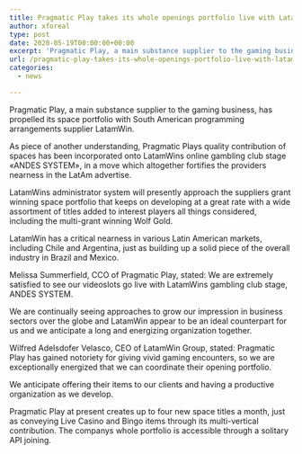 ```yaml
---
title: Pragmatic Play takes its whole openings portfolio live with LatamWin
author: xforeal 
type: post
date: 2020-05-19T00:00:00+00:00
excerpt: 'Pragmatic Play, a main substance supplier to the gaming business, has propelled its opening portfolio with South American programming arrangements supplier LatamWin '
url: /pragmatic-play-takes-its-whole-openings-portfolio-live-with-latamwin/
categories:
  - news

---
```

Pragmatic Play, a main substance supplier to the gaming business, has propelled its space portfolio with South American programming arrangements supplier LatamWin. 

As piece of another understanding, Pragmatic Plays quality contribution of spaces has been incorporated onto LatamWins online gambling club stage &#171;ANDES SYSTEM&#187;, in a move which altogether fortifies the providers nearness in the LatAm advertise. 

LatamWins administrator system will presently approach the suppliers grant winning space portfolio that keeps on developing at a great rate with a wide assortment of titles added to interest players all things considered, including the multi-grant winning Wolf Gold. 

LatamWin has a critical nearness in various Latin American markets, including Chile and Argentina, just as building up a solid piece of the overall industry in Brazil and Mexico. 

Melissa Summerfield, CCO of Pragmatic Play, stated: We are extremely satisfied to see our videoslots go live with LatamWins gambling club stage, ANDES SYSTEM. 

We are continually seeing approaches to grow our impression in business sectors over the globe and LatamWin appear to be an ideal counterpart for us and we anticipate a long and energizing organization together. 

Wilfred Adelsdofer Velasco, CEO of LatamWin Group, stated: Pragmatic Play has gained notoriety for giving vivid gaming encounters, so we are exceptionally energized that we can coordinate their opening portfolio. 

We anticipate offering their items to our clients and having a productive organization as we develop. 

Pragmatic Play at present creates up to four new space titles a month, just as conveying Live Casino and Bingo items through its multi-vertical contribution. The companys whole portfolio is accessible through a solitary API joining.